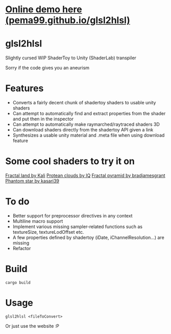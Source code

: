 # [Online demo here (pema99.github.io/glsl2hlsl)](https://pema99.github.io/glsl2hlsl)

# glsl2hlsl
Slightly cursed WIP ShaderToy to Unity (ShaderLab) transpiler

Sorry if the code gives you an aneurism

# Features
- Converts a fairly decent chunk of shadertoy shaders to usable unity shaders
- Can attempt to automatically find and extract properties from the shader and put then in the inspector
- Can attempt to automatically make raymarched/raytraced shaders 3D
- Can download shaders directly from the shadertoy API given a link
- Synthesizes a usable unity material and .meta file when using download feature

# Some cool shaders to try it on
[Fractal land by Kali](https://www.shadertoy.com/view/XsBXWt)
[Protean clouds by IQ](https://www.shadertoy.com/view/3l23Rh)
[Fractal pyramid by bradjamesgrant](https://www.shadertoy.com/view/tsXBzS)
[Phantom star by kasari39](https://www.shadertoy.com/view/ttKGDt)

# To do
- Better support for preprocessor directives in any context
- Multiline macro support
- Implement various missing sampler-related functions such as textureSize, textureLodOffset etc.
- A few properties defined by shadertoy (iDate, iChannelResolution...) are missing
- Refactor

# Build
`cargo build`

# Usage
`glsl2hlsl <fileToConvert>`

Or just use the website :P
